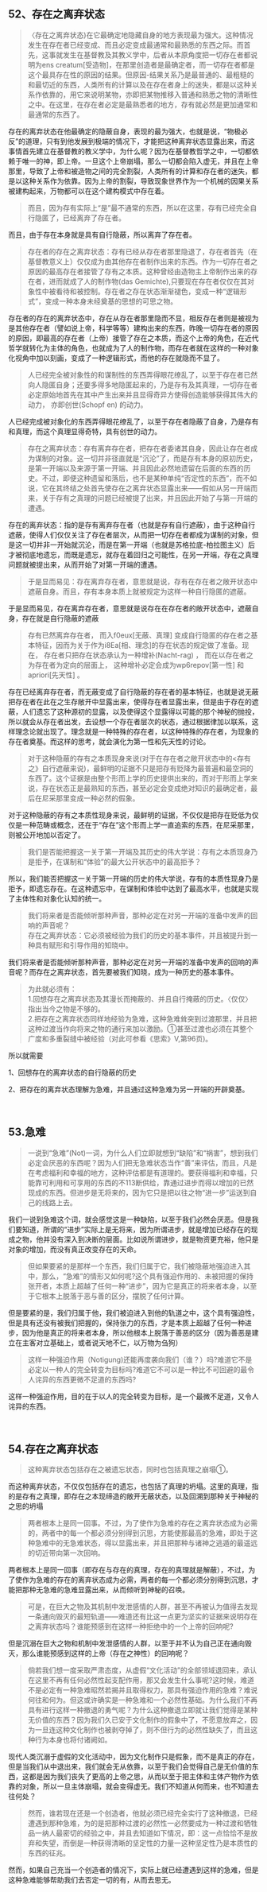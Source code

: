 <h2>52、存在之离弃状态</h2><blockquote data-pid="ZkMDGalS">〈存在之离弃状态)在它最确定地隐藏自身的地方表现最为强大。这种情况发生在存在者已经变成、而且必定变成最通常和最熟悉的东西之际。而首先，这事就发生在基督教及其教义学中，后者从本原角度把一切存在者都说明为ens creatum[受造物]，在那里创造者是最确定者，而一切存在者都是这个最具存在性的原因的结果。但原因-结果关系乃是最普通的、最粗糙的和最切近的东西，人类所有的计算以及在存在者身上的迷失，都是以这种关系作依靠的，用它来说明某物，亦即把某物推移入普通和熟悉之物的清晰性之中。在这里，在存在者必定是最熟悉者的地方，存有就必然是更加通常和最通常的东西了。</blockquote><p data-pid="hxoj40ts">存在的离弃状态在他最确定的隐蔽自身，表现的最为强大，也就是说，“物极必反”的道理，只有到他发展到极端的情况下，才能把这种离弃状态显露出来，而这事情首先建立在基督教的教义学中，为什么呢？因为在基督教哲学之中，一切都依赖于唯一的神，即上帝。一旦这个上帝崩塌，那么一切都会陷入虚无，并且在上帝那里，导致了上帝和被造物之间的完全割裂，人类所有的计算和存在者的迷失，都是以这种关系作为依靠。因为上帝的割裂，导致现象世界作为一个机械的因果关系被建构起来，万物都可以在这个建构模式中存在着。</p><blockquote data-pid="LucEK53F">而且，因为存有实际上“是”最不通常的东西，所以在这里，存有已经完全自行隐匿了，已经离弃了存在者。</blockquote><p data-pid="tr3QPk8-">而且，由于存在本身就是具有自行隐蔽，所以离弃了存在者。</p><blockquote data-pid="UuyyQx7u">存在者的存在之离弃状态：存有已经从存在者那里隐退了，存在者首先（在基督教意义上）仅仅成为由其他存在者制作出来的东西。作为一切存在者之原因的最高存在者接管了存有之本质。这种曾经由造物主上帝制作出来的存在者，进而就成了人的制作物(das Gemichte),只要现在存在者仅仅在其对象性中被看待和被控制。存在者之存在状态渐渐褪色，变成一种“逻辑形式”，变成一种本身未经奠基的思想的可思之物。</blockquote><p data-pid="qDmNpw-c">存在者的存在的离弃状态中，存在从存在者那里隐而不显，相反存在者则是被视为是其他存在者（譬如说上帝，科学等等）建构出来的东西，昨晚一切存在者的原因的原因，即最高的存在者（上帝）接管了存在之本质，而这个上帝的角色，在近代哲学就转化为主体的角色，也就成为了人的制作物，而存在者就在这样的一种对象化视角中加以刻画，变成了一种逻辑形式，而他的存在就隐而不显了。</p><blockquote data-pid="VDaoPgmk">人已经完全被对象性的和谋制性的东西弄得眼花缭乱了，以至于存在者已然向人隐匿自身；还要多得多地隐匿起来的，乃是存有及其真理，一切存在者必定原始地首先在其中产生出来并且显得奇异方使得创造能够获得其伟大的动力， 亦即创世(Schopf en) 的动力。</blockquote><p data-pid="WceDYnJc">人已经完成被对象化的东西弄得眼花缭乱了，以至于存在者隐蔽了自身，乃是存有和真理，而这个真理显得奇特，具有创世的动力。</p><blockquote data-pid="ocSnpeHI">存在之离弃状态：存有离弃存在者，把存在者委诸其自身，因此让存在者成为谋制的对象。这一切并非径直就是“沉沦”了，而是存有本身的原初历史，是第一开端以及来源于第一开端、并且因此必然地遗留在后面的东西的历史。不过，即便这种遗留和落后，也不是某种单纯“否定性的东西”，而不如说，它在其终结之处首先使存在之离弃状态显露出来——假如从另一开端而来，关于存有之真理的问题已经被提了出来，并且因此开始了与第一开端的遭遇。</blockquote><p data-pid="p9L4vrp_">存在的离弃状态：指的是存有离弃存在者（也就是存有自行遮蔽），由于这种自行遮蔽，使得人们仅仅关注了存在者层次，从而把一切存在者都成为谋制的对象，但是这一切并非一开始就沉沦，而是在第一开端（也就是苏格拉底-柏拉图主义）后才被彻底地遗忘，而既是遗忘，就存在着回归之可能性，在另一开端，存在之真理问题就被提出来，从而开始了对第一开端的遭遇。</p><blockquote data-pid="sKXYY4lT">于是显而易见：存在离弃存在者，意思就是说，存有在存在者之敞开状态中遮蔽自身。而且，存有本身本质上就被规定为这样一种自行隐匿的遮蔽。</blockquote><p data-pid="Lw9xzSjE">于是显而易见，存在离弃存在者，意思就是说存在在存在者的敞开状态中，遮蔽自身，存在就是自行隐蔽的遮蔽</p><blockquote data-pid="4-hJbHcs">存有已然离弃存在者， 而入f0eux[无蔽、真理] 变成自行隐匿的存在者之基本特征，因而为关于作为i8Ea[相、理念]的存在状态的规定做了准备。现在， 存在者只把存在状态承认为一种增补(Nacht-rag) ， 而在以存在者之为存在者为定向的层面上， 这种增补必定会成为wp6repov[第一性] 和apriori[先天性] 。</blockquote><p data-pid="wnKLnSsp">存在已经离弃存在者，而无蔽变成了自行隐蔽的存在者的基本特征，也就是说无蔽把存在者在此在之生存敞开中显露出来，使得存在者显露出来，但是由于存在的遮蔽，人们遗忘了这种源初的显露，以及使得这个显露得以可能的那个神秘的抛投，所以就会从存在者出发，去设想一个存在者层次的状态，通过根据律加以联系，这样理念论就出现了。理念就是一种特殊的存在者，以这种特殊的存在者，为现象的存在者奠基。而这样的思考，就会演化为第一性和先天性的讨论。</p><blockquote data-pid="nQ-f3Adl">对于这种隐蔽的存有之本质现身来说(对于在存在者之敞开状态中的&lt;存有之》自行遮蔽来说)，最鲜明的证据不只是把存有贬降为最普遍和最空洞的东西了。这个证据是由整个形而上学的历史提供出来的，而对于形而上学来说，存在状态正是最熟知的东西，甚至必定会变成绝对知识的最确定者，最后在尼采那里变成一种必然的假象。</blockquote><p data-pid="kVu8W-i0">对于这种隐蔽的存有之本质性现身来说，最鲜明的证据，不仅仅是把存在贬低为仅仅是一种范畴或概念，还在于“存在”这个形而上学一直追索的东西，在尼采那里，则被公开地加以否定了。</p><blockquote data-pid="OxZKBi0u">我们是否能把握这一关于第一开端及其历史的伟大学说：存有之本质现身乃是拒予，在谋制和“体验”的最大公开状态中的最高拒予？</blockquote><p data-pid="EEtUA4MD">所以，我们能否把握这一关于第一开端的历史的伟大学说，存有的本质性现身乃是拒予，即遗忘存在。在这种遗忘中，在谋制和体验中达到了最高水平，也就是实现了主体性和对象化认知的统一。</p><blockquote data-pid="zfvLr-k-">我们将来者是否能倾听那种声音，那种必定在对另一开端的准备中发声的回响的声音呢？<br>存在之离弃状态：它必须被经验为我们的历史的基本事件，并且被提升到一种具有赋形和引导作用的知晓中。</blockquote><p data-pid="ckJbRr3N">我们将来者是否能倾听那种声音，那种必定在对另一开端的准备中发声的回响的声音呢？而存在之离弃状态，首先要被我们知晓，成为一种历史的基本事件。</p><blockquote data-pid="yEDY7G9j">为此就必须有：<br>1.回想存在之离弃状态及其漫长而掩蔽的、并且自行掩蔽的历史。〈仅仅〉指出当今之物是不够的。<br>2.把存在之离弃状态同样地经验为急难，这种急难耸突到过渡那里，并且把这种过渡当作向将来之物的通行来加以激励。①甚至过渡也必须在其整个广度和多重裂缝中被经验（对此可参看《思索》V,第96页)。</blockquote><p data-pid="3o2K9sUe">所以就需要</p><p data-pid="AVrLnGTc">1、回想存在的离弃状态的自行隐蔽的历史</p><p data-pid="NHi0shmM">2、把存在的离弃状态理解为急难，并且通过这种急难为另一开端的开辟奠基。</p><p><br></p><h2>53.急难</h2><blockquote data-pid="GYuMYHyW">一说到“急难”(Not)一词，为什么人们立即就想到“缺陷”和“祸害”，想到我们必定会厌恶的东西呢？因为人们把无急难状态当作“善”来评估，而且，凡是在考虑福利和幸福的地方，这种评估都是有道理的。要获得福利和幸福，只能靠可利用和可享用的东西的不113断供给，靠通过进步而得以增加的已然现成的东西。但进步是无将来的，因为它只是把以往之物“进一步”运送到自己的线路上去。</blockquote><p data-pid="886v4d8P">我们一说到急难这个词，就会感觉这是一种缺陷，以至于我们必然会厌恶。但是我们要知道，所谓的“进步”实际上是无将来，因为所谓进步，就是增加已经存在的现成之物，他并没有深入到决断的层面。比如说所谓进步，就是物资更充裕，他只是对象的增加，而没有真正改变存在的天命。</p><blockquote data-pid="7i3IPnuO">但如果要紧的是那样一个东西，我们归属于它，我们被隐蔽地强迫进入其中，那么，“急难”的情形又如何呢?这个具有强迫作用的、未被把握的保持张开者，本质上超越了任何一种“进步”，因为它是真正的将来者本身，以至于它根本上脱落于恶与善的区分，摆脱了任何计算。</blockquote><p data-pid="k7aFJZ3c">但是要紧的是，我们归属于他，我们被迫进入到他的轨道之中，这个具有强迫性，但是具有还没有被我们把握的，保持张力的东西，才是本质上超越了任何一种进步，因为他是真正的将来者本身，所以他根本上脱落于善恶的区分（因为善恶是建立在主客对立基础上，或者说天地不仁，以万物为刍狗）</p><blockquote data-pid="jAgwAE8z">这样一种强迫作用（Notigung)还能再度袭向我们（谁？）吗?难道它不是必定以一种人的完全转变为目标吗?难道它不可以是一种比不可回避的最令人诧异的东西更微不足道的东西吗?</blockquote><p data-pid="rFRAyLX0">这样一种强迫作用，目的在于以人的完全转变为目标，是一个最微不足道，又令人诧异的东西。</p><p><br></p><h2>54.存在之离弃状态</h2><blockquote data-pid="zMa0gOAh">这种离弃状态包括存在之被遗忘状态，同时也包括真理之崩塌①。</blockquote><p data-pid="2KVID6WQ">而这种离弃状态，不仅仅包括存在的遗忘，也包括了真理的坍塌。这里的真理，指的是存有之真理，即存在之本现缔造的敞开无蔽状态，以及回溯到那种关于神秘的之思的坍塌</p><blockquote data-pid="lW1rFvMD">两者根本上是同一回事。不过，为了使作为急难的存在之离弃状态成为必需的，两者中的每一个都必须分别得到沉思，方能使那最高的急难，即处于这种急难中的无急难状态，得以显露出来，并且把那种与诸神之逃遁的最遥远的切近带向第一次回响。</blockquote><p data-pid="UpXH3jfP">两者根本上是同一回事（即存在与存在的真理，存在的真理就是解蔽），不过，为了使作为急难的存在的离弃状态成为必需，两者的每一个都必须分别得到沉思，才能把那种无急难的急难显露出来，从而倾听到神秘的召唤。</p><blockquote data-pid="aUB8yj5B">可是，在巨大之物及其机制中发泄感情的人群，甚至不再被认为值得去发现一条通向毁灭的最短轨道——难道还有比这一点更为坚实的证据来说明存在之离弃状态吗？谁能预感到在这样一种拒绝中的一个上帝的回响呢?</blockquote><p data-pid="fNn8GSvR">但是沉溺在巨大之物和机制中发泄感情的人群，以至于并不认为自己正在通向毁灭，那么谁能预感到这样的上帝（存在之神性）的回响呢？</p><blockquote data-pid="ygdQevh9">倘若我们想一度采取严肃态度，从虚假“文化活动”的全部领域退回来，承认在这里不再有任何必然性起支配作用，那又会发生什么事呢?这时候，难道不是必定有一种急难昭然若揭并且取得权力，那具有强迫作用的急难？难说何往和何为。但这或许确实是一种急难和一个必然性基础。为什么我们不再具有进行这样一种撤退的勇气呢？为什么这种撤退立即就让我们觉得是某种无价值的东西？因为我们久已安于文化制作的假象中了，不愿意放弃之，因为一旦连这种文化制作也被剥夺掉了，则不但行为的必然性缺失了，而且这种行为本身也将付诸阙如。</blockquote><p data-pid="48be3wVv">现代人类沉溺于虚假的文化活动中，因为文化制作只是假象，而不是真正的存在，但是当我们从中退出来，我们就会无从依靠，以至于我们会觉得自己是无价值的东西，这都是因为我们丧失了更高的上帝之思，从而以至于把主体和主体产物作为依靠的对象，所以一旦主体崩塌，就会变得虚无。我们不知道从何而来，也不知道去往何处？</p><blockquote data-pid="Jw_N2vEn">然而，谁若现在还是一个创造者，他就必须已经完全实行了这种撤退，已经遭遇到那种急难，为的是把那种过渡的必然性一必然要成为一种过渡和牺牲品一纳人最密切的经验之中，并且去知道如下情况，即：这一点恰恰不是放弃和失望，而倒是一种获得清晰的坚定性的力量一这种坚定性乃是本质性的东西的征兆。</blockquote><p data-pid="MYLaIO0i">然而，如果自己充当一个创造者的情况下，实际上就已经遭遇到这样的急难，但是这种急难能够帮助我们去否定一切的有，从而去思无。</p><p></p><p></p>
